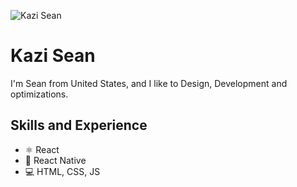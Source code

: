 ![Kazi Sean](https://i.pinimg.com/originals/8e/7b/7a/8e7b7aa8e88242286476da6969526a88.gif)
# Kazi Sean
I'm Sean from United States, and I like to Design, Development and optimizations. 

## Skills and Experience
* ⚛ React
* 📱 React Native
* 💻 HTML, CSS, JS

